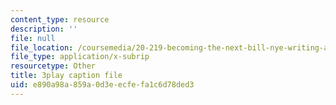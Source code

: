 ```yaml
---
content_type: resource
description: ''
file: null
file_location: /coursemedia/20-219-becoming-the-next-bill-nye-writing-and-hosting-the-educational-show-january-iap-2015/e890a98a859a0d3eecfefa1c6d78ded3_AjK2zF9yN0k.srt
file_type: application/x-subrip
resourcetype: Other
title: 3play caption file
uid: e890a98a-859a-0d3e-ecfe-fa1c6d78ded3
---
```

